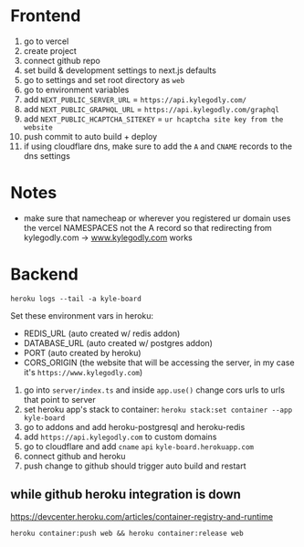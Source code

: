 # Frontend

1. go to vercel
2. create project
3. connect github repo
4. set build & development settings to next.js defaults
5. go to settings and set root directory as `web`
6. go to environment variables
7. add `NEXT_PUBLIC_SERVER_URL` = `https://api.kylegodly.com/`
8. add `NEXT_PUBLIC_GRAPHQL_URL` = `https://api.kylegodly.com/graphql`
9. add `NEXT_PUBLIC_HCAPTCHA_SITEKEY` = `ur hcaptcha site key from the website`
10. push commit to auto build + deploy
11. if using cloudflare dns, make sure to add the `A` and `CNAME` records to the dns settings

# Notes

-   make sure that namecheap or wherever you registered ur domain uses the vercel NAMESPACES not the A record so that redirecting from kylegodly.com -> www.kylegodly.com works

# Backend

`heroku logs --tail -a kyle-board`

Set these environment vars in heroku:

-   REDIS_URL (auto created w/ redis addon)
-   DATABASE_URL (auto created w/ postgres addon)
-   PORT (auto created by heroku)
-   CORS_ORIGIN (the website that will be accessing the server, in my case it's `https://www.kylegodly.com`)

1. go into `server/index.ts` and inside `app.use()` change cors urls to urls that point to server
2. set heroku app's stack to container: `heroku stack:set container --app kyle-board`
3. go to addons and add heroku-postgresql and heroku-redis
4. add `https://api.kylegodly.com` to custom domains
5. go to cloudflare and add `cname` `api` `kyle-board.herokuapp.com`
6. connect github and heroku
7. push change to github should trigger auto build and restart

## while github heroku integration is down

https://devcenter.heroku.com/articles/container-registry-and-runtime

`heroku container:push web && heroku container:release web`

